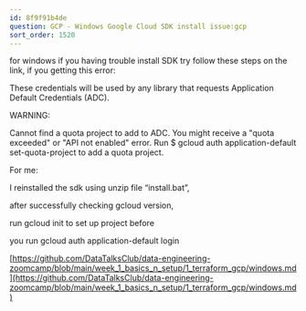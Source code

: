 ```yaml
---
id: 8f9f91b4de
question: GCP - Windows Google Cloud SDK install issue:gcp
sort_order: 1520
---
```


for windows if you having trouble install SDK try follow these steps on the link, if you getting this error:

These credentials will be used by any library that requests Application Default Credentials (ADC).

WARNING:

Cannot find a quota project to add to ADC. You might receive a "quota exceeded" or "API not enabled" error. Run $ gcloud auth application-default set-quota-project to add a quota project.

For me:

I reinstalled the sdk using unzip file “install.bat”,

after successfully checking gcloud version,

run gcloud init to set up project before

you run gcloud auth application-default login

[https://github.com/DataTalksClub/data-engineering-zoomcamp/blob/main/week_1_basics_n_setup/1_terraform_gcp/windows.md](https://github.com/DataTalksClub/data-engineering-zoomcamp/blob/main/week_1_basics_n_setup/1_terraform_gcp/windows.md)

